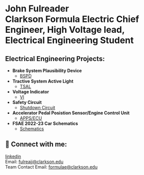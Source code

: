 <h1>John Fulreader <br/><a >Clarkson Formula Electric Chief Engineer</a>, <a >High Voltage lead</a>, <br/> Electrical Engineering Student </a></h1>

<h2>Electrical Engineering Projects:</h2>

- <b>Brake System Plausibility Device</b>
  - [BSPD](https://github.com/jfulreader64/BSPD)
- <b>Tractive System Active Light</b>
  - [TSAL](https://github.com/jfulreader64/TSAL)
- <b>Voltage Indicator</b>
  - [VI](https://github.com/joshmadakor1/Sentinel-Lab)
- <b>Safety Circuit</b>
  - [Shutdown Circuit](https://github.com/joshmadakor1/EncrypterPOC)
- <b>Accelerator Pedal Posistion Sensor/Engine Control Unit</b>
  - [APPS/ECU](https://github.com/joshmadakor1/Package-Delivery-Pathfinding-Algorithm)
- <b>FSAE 2022-23 Car Schematics</b>
  - [Schematics](https://github.com/joshmadakor1/Package-Delivery-Pathfinding-Algorithm)


<h2> 🤳 Connect with me:</h2>

[linkedin](https://www.linkedin.com/in/john-fulreader-33182a22b)
<br/> Email: fulreajj@clarkson.edu
<br/> Team Contact Email: formulae@clarkson.edu
<!--
**johnfulreader/64** is a ✨ _special_ ✨ repository because its `README.md` (this file) appears on your GitHub profile.


